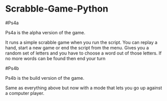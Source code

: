 # Scrabble-Game-Python

#Ps4a

Ps4a is the alpha version of the game.

It runs a simple scrabble game when you run the script.
 You can replay a hand, start a new game or end the script from the menu.
 Gives you a random set of letters and you have to choose a word out of those letters.
 If no more words can be found then end your turn
 
 
#Ps4b 

Ps4b is the build version of the game.

Same as everything above but now with a mode that lets you go up against a computer player.
